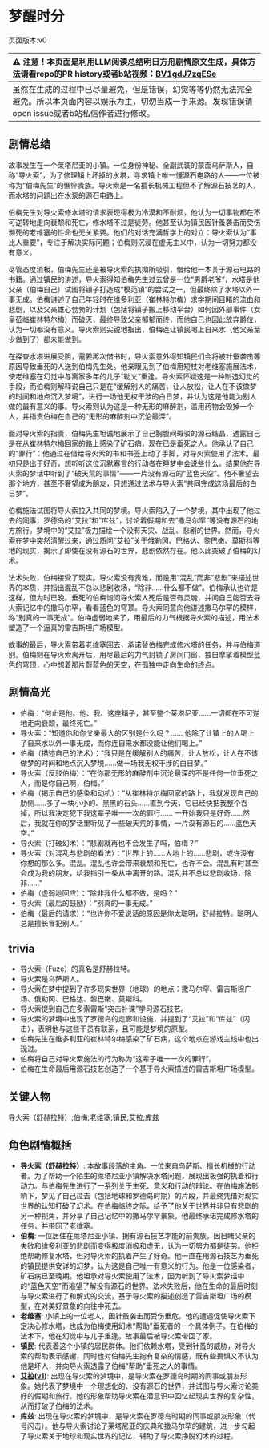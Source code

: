 # 梦醒时分
页面版本:v0
 

| :warning: 注意！本页面是利用LLM阅读总结明日方舟剧情原文生成，具体方法请看repo的PR history或者b站视频：[BV1gdJ7zqESe](https://www.bilibili.com/video/BV1gdJ7zqESe/)         |
|:----------------------------|
| 虽然在生成的过程中已尽量避免，但是错误，幻觉等等仍然无法完全避免。所以本页面内容以娱乐为主，切勿当成一手来源。发现错误请open issue或者b站私信作者进行修改。|



## 剧情总结
故事发生在一个莱塔尼亚的小镇。一位身份神秘、全副武装的蒙面乌萨斯人，自称“导火索”，为了修理镇上坏掉的水塔，寻求镇上唯一懂源石电路的人——一位被称为“伯梅先生”的憔悴贵族。导火索是一名擅长机械工程但不了解源石技艺的人，而水塔的问题出在水泵的源石电路上。

伯梅先生对导火索修水塔的请求表现得极为冷漠和不耐烦，他认为一切事物都在不可逆转地走向衰颓和死亡，修水塔不过是徒劳。他甚至认为镇民因针蚤袭击而受伤濒死的老维塞的性命也无关紧要。他们的对话充满哲学上的对立：导火索认为“事比人重要”，专注于解决实际问题；伯梅则沉浸在虚无主义中，认为一切努力都没有意义。

尽管态度消极，伯梅先生还是被导火索的执拗所吸引，借给他一本关于源石电路的书籍。通过镇民的讲述，导火索得知伯梅先生过去曾是一位“男爵老爷”，水塔是他父亲（伯梅自己）试图将镇子打造成“模范镇”的尝试之一，但最终除了水塔以外一事无成。伯梅讲述了自己年轻时在维多利亚（崔林特尔梅）求学期间目睹的流血和悲剧，以及父亲雄心勃勃的计划（包括将镇子搬上移动平台）如何因外部事件（女皇莅临崔林特尔梅）而破灭，最终导致父亲郁郁而终，而他自己也因此放弃爵位，认为一切都没有意义。导火索则尖锐地指出，伯梅连让镇民喝上自来水（他父亲至少做到了）都未能做到。

在探查水塔进展受阻，需要再次借书时，导火索意外得知镇民们会将被针蚤袭击等原因导致垂死的人送到伯梅先生处。他亲眼见到了伯梅用短杖对老维塞施展法术，使老维塞在幻觉中与离家多年的儿子“勒文”重逢。导火索怀疑这是一种制造幻觉的手段，而伯梅则解释说自己只是在“缓解别人的痛苦，让人放松，让人在不该做梦的时间和地点沉入梦境”，进行一场他无权干涉的白日梦，并认为这是他能为别人做的最有意义的事。导火索则认为这是一种无形的麻醉剂，滥用药物会毁掉一个人，并指责伯梅在自己的“无形的麻醉剂中沉沦最深”。

面对导火索的指责，伯梅先生坦诚地展示了自己胸腹间斑驳的源石结晶，透露自己是在从崔林特尔梅回家的路上感染了矿石病，现在已是垂死之人。他承认了自己的“罪行”：他通过在借给导火索的书和书签上动了手脚，对导火索使用了法术。最初只是出于好奇，想听听这位沉默寡言的行动者在睡梦中会说些什么。结果他在导火索的梦话中听到了“破天荒的事情”——一片没有源石的“蓝色天空”。他不奢望去那个地方，甚至不奢望成为朋友，只想通过法术与导火索“共同完成这场最后的白日梦”。

伯梅施法试图将导火索拉入共同的梦境。导火索陷入了一个梦境，其中出现了他过去的同事，罗德岛的“艾拉”和“库兹”，讨论着假期和去“撒马尔罕”等没有源石的地方旅行。梦境中的“艾拉”极力描绘一个没有天灾、战乱、悲剧的世界。然而，导火索在梦中突然清醒过来，通过质问“艾拉”关于俄勒冈、巴格达、黎巴嫩、莫斯科等地的现实，揭示了即使在没有源石的世界，悲剧依然存在。他以此突破了伯梅的幻术。

法术失败，伯梅接受了现实。导火索没有责难，而是用“混乱”而非“悲剧”来描述世界的本质，并指出混乱不总以悲剧收场，“除非……什么都不做”。伯梅承认也许是这样，但为时已晚。垂死的伯梅询问导火索人死后是否有灵魂，并问自己能否去导火索记忆中的撒马尔罕，看看蓝色的穹顶。导火索同意向他讲述撒马尔罕的模样，称“别真的一事无成”。伯梅虚弱地笑了，用最后的力气根据导火索的描述，用法术塑造了一个逼真的雷吉斯坦广场模型。

故事的最后，导火索带着老维塞回去，承诺替伯梅完成修水塔的任务，并与伯梅道别。伯梅则在导火索离开后，用尽最后的力气封锁了房间门窗，独自摩挲着模型蓝色的穹顶，心中想着那片蔚蓝色的天空，在孤独中走向生命的终点。
## 剧情高光
*   伯梅：“何止是他。他、我、这座镇子，甚至整个莱塔尼亚......一切都在不可逆地走向衰颓，最终死亡。”
*   导火索：“知道你和你父亲最大的区别是什么吗？...... 他除了让镇上的人喝上了自来水以外一事无成，而你连自来水都没能让他们喝上。”
*   伯梅（描述自己的法术）：“我只是在缓解别人的痛苦，让人放松，让人在不该做梦的时间和地点沉入梦境......做一场我无权干涉的白日梦。”
*   导火索（反驳伯梅）：“在你那无形的麻醉剂中沉沦最深的不是任何一位垂死之人，而是你自己啊，伯梅。”
*   伯梅（揭示自己的感染和动机）：“从崔林特尔梅回家的路上，我就发现自己的肋侧......多了一块小小的、黑黑的石头......直到今天，它已经快把我整个吞掉，所以我决定犯下我这辈子唯一一次的罪行...... 一开始我只是好奇......然后，我就在你的梦话里听见了一些破天荒的事情，一片没有源石的......蓝色天空。”
*   导火索（打破幻术）：“悲剧就再也不会发生了吗，伯梅？”
*   导火索（对混乱与悲剧的看法）：“世界上的......大地上的......悲剧，或许没有你想的那么多。混乱。混乱也许会带来衰颓和死亡，也许不会。混乱有时甚至会成为我的朋友，给我指引一条从中离开的路。混乱并不总以悲剧收场，除非......”
*   伯梅（虚弱地回应）：“除非我什么都不做，是吗？”
*   导火索（最后的鼓励）：“别真的一事无成。”
*   伯梅（最后的请求）：“也许你不爱说话的原因是你太聪明，舒赫拉特。聪明人总是擅长冒犯别人。”
## trivia
*   导火索（Fuze）的真名是舒赫拉特。
*   导火索是乌萨斯人。
*   导火索在梦中提到了许多现实世界（地球）的地点：撒马尔罕、雷吉斯坦广场、俄勒冈、巴格达、黎巴嫩、莫斯科。
*   导火索提到自己在多索雷斯“突击补课”学习源石技艺。
*   导火索的梦境中出现了罗德岛的走廊和设施，并提到了“艾拉”和“库兹”（闪击），表明他与这些干员有联系，且可能是梦境的原型。
*   伯梅先生在维多利亚的崔林特尔梅感染了矿石病，这个地点在游戏主线中也出现过。
*   伯梅将自己对导火索施法的行为称为“这辈子唯一一次的罪行”。
*   伯梅在生命最后用源石技艺创造了一个基于导火索描述的雷吉斯坦广场模型。
## 关键人物
导火索（舒赫拉特）;伯梅;老维塞;镇民;艾拉;库兹
## 角色剧情概括
-   **导火索（舒赫拉特）**: 本故事段落的主角。一位来自乌萨斯、擅长机械的行动者。为了帮助一个陌生的莱塔尼亚小镇解决水塔问题，展现出极强的执着和行动力。与伯梅先生进行了一系列关于生死、意义和行动的辩论。在伯梅施法影响下，梦见了自己过去（包括地球和罗德岛时期）的片段，并最终凭借对现实世界的认知打破了幻术。在伯梅临终之际，给予了他关于世界并非只有悲剧的另一种视角，并分享了自己记忆中的撒马尔罕景象。他最终承诺完成修水塔的任务，并带回了老维塞。
-   **伯梅**: 一位居住在莱塔尼亚小镇、拥有源石技艺才能的前贵族。因目睹父亲的失败和维多利亚的悲剧而变得极度消极和虚无，认为一切努力都是徒劳。他拒绝帮助修复水塔，但对导火索的执着产生了好奇。他一直在用源石技艺为垂死的镇民提供安详的幻梦，认为这是自己唯一有意义的行为。他是一位感染者，矿石病已至晚期。他坦承对导火索使用了法术，因为听到了导火索梦话中的“蓝色天空”而渴望了解没有源石的世界。法术失败后，他在生命的最后时刻与导火索进行了和解式的交流，基于导火索的描述创造了雷吉斯坦广场的模型，在对美好景象的向往中死去。
-   **老维塞**: 小镇上的一位老人，因针蚤袭击而受伤垂危。他的遭遇促使导火索下定决心修水塔，也成为伯梅使用幻术“帮助”垂死者的一个具体例子。在伯梅的法术下，他在幻觉中与儿子重逢。故事最后被导火索带回了家。
-   **镇民**: 代表着这个小镇的居民群体。他们依赖水塔，受到针蚤的威胁，对导火索的帮助表示感谢，同时也对伯梅先生抱有复杂的情感，既有些畏惧又不认为他是坏人，并向导火索透露了伯梅“帮助”垂死之人的事情。
-   **[艾拉](../char_v3/char_4123_ela.md)([v1](../chars/char_4123_ela.md))**: 出现在导火索的梦境中，是导火索在罗德岛时期的同事或朋友形象。她代表了梦境中一个理想化的、没有源石的世界，并试图与导火索讨论美好的假期和旅行。她的形象帮助导火索在潜意识中回忆起现实世界的复杂性，从而打破了伯梅的法术。
-   **库兹**: 出现在导火索的梦境中，是导火索在罗德岛时期的同事或朋友形象（代号闪击）。他与导火索讨论了莱塔尼亚的庆典和撒马尔罕的建筑，进一步勾起了导火索关于地球和现实世界的记忆，辅助了导火索挣脱幻术的过程。